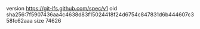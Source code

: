 version https://git-lfs.github.com/spec/v1
oid sha256:7f5907436aa4c4638d83f15024418f24d6754c847831d6b444607c358fc62aaa
size 74626
